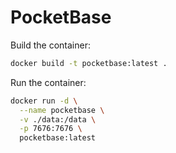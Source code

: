 # PocketBase

Build the container:

```bash
docker build -t pocketbase:latest .
```

Run the container:

```bash
docker run -d \
  --name pocketbase \
  -v ./data:/data \
  -p 7676:7676 \
  pocketbase:latest
```
